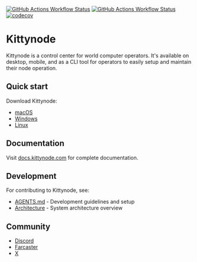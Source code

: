 [![GitHub Actions Workflow Status](https://img.shields.io/github/actions/workflow/status/blackkittylabs/kittynode/ci-javascript.yaml?branch=main&logo=GitHub%20Actions&label=build-js)](https://github.com/blackkittylabs/kittynode/actions/workflows/ci-javascript.yaml?query=branch:main)
[![GitHub Actions Workflow Status](https://img.shields.io/github/actions/workflow/status/blackkittylabs/kittynode/ci-rust.yaml?branch=main&logo=GitHub%20Actions&label=build-rs)](https://github.com/blackkittylabs/kittynode/actions/workflows/ci-rust.yaml?query=branch:main)
[![codecov](https://codecov.io/github/blackkittylabs/kittynode/graph/badge.svg?token=TJAUBD8RPT)](https://codecov.io/github/blackkittylabs/kittynode)

# Kittynode

Kittynode is a control center for world computer operators. It's available on desktop, mobile, and as a CLI tool for operators to easily setup and maintain their node operation.

## Quick start

Download Kittynode:

- [macOS](https://github.com/blackkittylabs/kittynode/releases/latest)
- [Windows](https://github.com/blackkittylabs/kittynode/releases/latest)
- [Linux](https://github.com/blackkittylabs/kittynode/releases/latest)

## Documentation

Visit [docs.kittynode.com](https://docs.kittynode.com) for complete documentation.

## Development

For contributing to Kittynode, see:

- [AGENTS.md](AGENTS.md) - Development guidelines and setup
- [Architecture](./docs/src/content/docs/reference/architecture.mdx) - System architecture overview

## Community

- [Discord](https://discord.gg/kittynode)
- [Farcaster](https://farcaster.xyz/kittynode)
- [X](https://x.com/kittynode)
